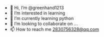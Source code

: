 - 👋 Hi, I’m @greenhand1213
- 👀 I’m interested in learning
- 🌱 I’m currently learning python
- 💞️ I’m looking to collaborate on ...
- 📫 How to reach me 2830756328@qq.com

<!---
greenhand1213/greenhand1213 is a ✨ special ✨ repository because its `README.md` (this file) appears on your GitHub profile.
You can click the Preview link to take a look at your changes.
--->
